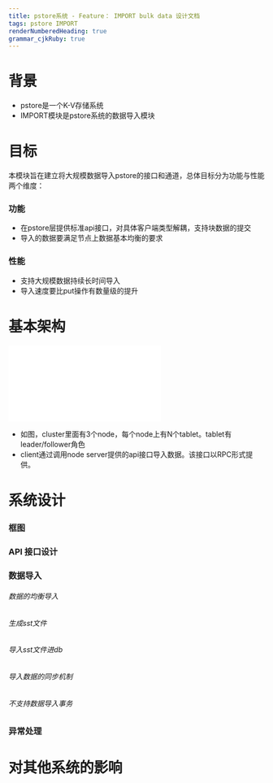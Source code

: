 ```yaml
---
title: pstore系统 - Feature： IMPORT bulk data 设计文档
tags: pstore IMPORT
renderNumberedHeading: true
grammar_cjkRuby: true
---
```

# 背景
- pstore是一个K-V存储系统
- IMPORT模块是pstore系统的数据导入模块
# 目标
本模块旨在建立将大规模数据导入pstore的接口和通道，总体目标分为功能与性能两个维度：
### 功能
- 在pstore层提供标准api接口，对具体客户端类型解耦，支持块数据的提交
- 导入的数据要满足节点上数据基本均衡的要求
### 性能
- 支持大规模数据持续长时间导入
- 导入速度要比put操作有数量级的提升
# 基本架构

![基本架构](./attachments/1612839742194.drawio.html)

- 如图，cluster里面有3个node，每个node上有N个tablet。tablet有leader/follower角色
- client通过调用node server提供的api接口导入数据。该接口以RPC形式提供。

# 系统设计
### 框图


### API 接口设计
### 数据导入
###### 数据的均衡导入
###### 生成sst文件
###### 导入sst文件进db
###### 导入数据的同步机制
###### 不支持数据导入事务


### 异常处理

# 对其他系统的影响